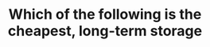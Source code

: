 ---
layout: answer
title: "Which of the following is the cheapest, long-term storage "
blurb: "AWS S3 Glacier Deep Archive is the cheapest data storage option. AWS Snowball is a petabyte-scale data transport service."
quid: 47
---